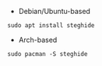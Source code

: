 - Debian/Ubuntu-based
```
sudo apt install steghide
```

- Arch-based
```
sudo pacman -S steghide
```
